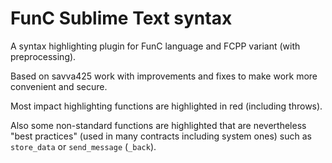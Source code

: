 # FunC Sublime Text syntax

A syntax highlighting plugin for FunC language and FCPP variant (with preprocessing).

Based on savva425 work with improvements and fixes to make work more convenient and secure.

Most impact highlighting functions are highlighted in red (including throws).

Also some non-standard functions are highlighted that are nevertheless "best practices" (used in many contracts including system ones) such as `store_data` or `send_message` (`_back`).


